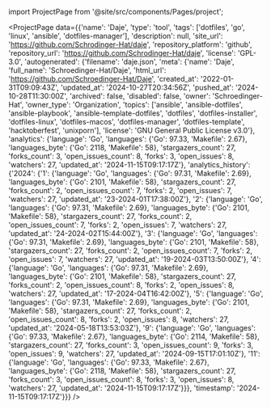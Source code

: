 
import ProjectPage from '@site/src/components/Pages/project';

<ProjectPage
    data={{'name': 'Daje', 'type': 'tool', 'tags': ['dotfiles', 'go', 'linux', 'ansible', 'dotfiles-manager'], 'description': null, 'site_url': 'https://github.com/Schrodinger-Hat/daje', 'repository_platform': 'github', 'repository_url': 'https://github.com/Schrodinger-Hat/daje', 'license': 'GPL-3.0', 'autogenerated': {'filename': 'daje.json', 'meta': {'name': 'Daje', 'full_name': 'Schroedinger-Hat/Daje', 'html_url': 'https://github.com/Schroedinger-Hat/Daje', 'created_at': '2022-01-31T09:09:43Z', 'updated_at': '2024-10-27T20:34:56Z', 'pushed_at': '2024-10-28T11:30:00Z', 'archived': false, 'disabled': false, 'owner': 'Schroedinger-Hat', 'owner_type': 'Organization', 'topics': ['ansible', 'ansible-dotfiles', 'ansible-playbook', 'ansible-template-dotfiles', 'dotfiles', 'dotfiles-installer', 'dotfiles-linux', 'dotfiles-macos', 'dotfiles-manager', 'dotfiles-template', 'hacktoberfest', 'unixporn'], 'license': 'GNU General Public License v3.0'}, 'analytics': {'language': 'Go', 'languages': {'Go': 97.33, 'Makefile': 2.67}, 'languages_byte': {'Go': 2118, 'Makefile': 58}, 'stargazers_count': 27, 'forks_count': 3, 'open_issues_count': 8, 'forks': 3, 'open_issues': 8, 'watchers': 27, 'updated_at': '2024-11-15T09:17:17Z'}, 'analytics_history': {'2024': {'1': {'language': 'Go', 'languages': {'Go': 97.31, 'Makefile': 2.69}, 'languages_byte': {'Go': 2101, 'Makefile': 58}, 'stargazers_count': 27, 'forks_count': 2, 'open_issues_count': 7, 'forks': 2, 'open_issues': 7, 'watchers': 27, 'updated_at': '23-2024-01T17:38:00Z'}, '2': {'language': 'Go', 'languages': {'Go': 97.31, 'Makefile': 2.69}, 'languages_byte': {'Go': 2101, 'Makefile': 58}, 'stargazers_count': 27, 'forks_count': 2, 'open_issues_count': 7, 'forks': 2, 'open_issues': 7, 'watchers': 27, 'updated_at': '24-2024-02T15:44:00Z'}, '3': {'language': 'Go', 'languages': {'Go': 97.31, 'Makefile': 2.69}, 'languages_byte': {'Go': 2101, 'Makefile': 58}, 'stargazers_count': 27, 'forks_count': 2, 'open_issues_count': 7, 'forks': 2, 'open_issues': 7, 'watchers': 27, 'updated_at': '19-2024-03T13:50:00Z'}, '4': {'language': 'Go', 'languages': {'Go': 97.31, 'Makefile': 2.69}, 'languages_byte': {'Go': 2101, 'Makefile': 58}, 'stargazers_count': 27, 'forks_count': 2, 'open_issues_count': 8, 'forks': 2, 'open_issues': 8, 'watchers': 27, 'updated_at': '17-2024-04T16:42:00Z'}, '5': {'language': 'Go', 'languages': {'Go': 97.31, 'Makefile': 2.69}, 'languages_byte': {'Go': 2101, 'Makefile': 58}, 'stargazers_count': 27, 'forks_count': 2, 'open_issues_count': 8, 'forks': 2, 'open_issues': 8, 'watchers': 27, 'updated_at': '2024-05-18T13:53:03Z'}, '9': {'language': 'Go', 'languages': {'Go': 97.33, 'Makefile': 2.67}, 'languages_byte': {'Go': 2114, 'Makefile': 58}, 'stargazers_count': 27, 'forks_count': 3, 'open_issues_count': 9, 'forks': 3, 'open_issues': 9, 'watchers': 27, 'updated_at': '2024-09-15T17:01:10Z'}, '11': {'language': 'Go', 'languages': {'Go': 97.33, 'Makefile': 2.67}, 'languages_byte': {'Go': 2118, 'Makefile': 58}, 'stargazers_count': 27, 'forks_count': 3, 'open_issues_count': 8, 'forks': 3, 'open_issues': 8, 'watchers': 27, 'updated_at': '2024-11-15T09:17:17Z'}}}, 'timestamp': '2024-11-15T09:17:17Z'}}}
/>
